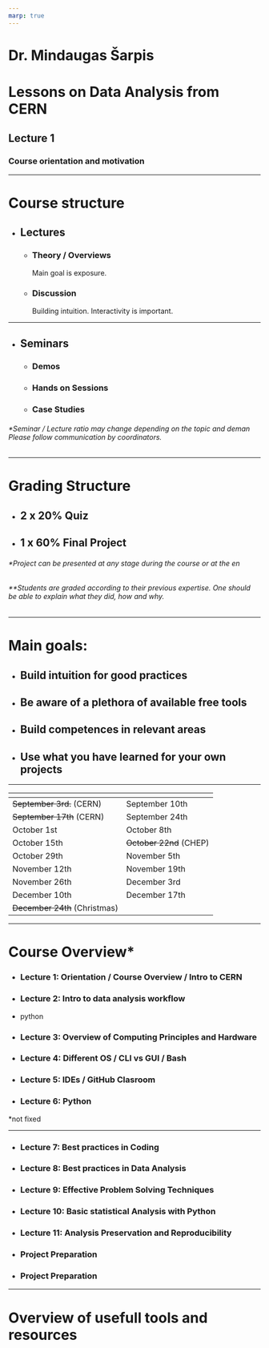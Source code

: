 ```yaml
---
marp: true
---
```


# Dr. Mindaugas Šarpis
# Lessons on Data Analysis from CERN


## Lecture 1

### Course orientation and motivation

---

# Course structure

- ## Lectures
  - ### Theory / Overviews
    Main goal is exposure.
  - ### Discussion
    Building intuition. Interactivity is important.

---

- ## Seminars
  - ### Demos
  - ### Hands on Sessions
  - ### Case Studies

###### \*Seminar / Lecture ratio may change depending on the topic and deman Please follow communication by coordinators.

---

# Grading Structure

- ## 2 x 20% Quiz
- ## 1 x 60% Final Project

###### \*Project can be presented at any stage during the course or at the en

###### \*\*Students are graded according to their previous expertise. One should be able to explain what they did, how and why.

---

# Main goals:

- ## Build intuition for good practices
- ## Be aware of a plethora of available free tools
- ## Build competences in relevant areas
- ## Use what you have learned for your own projects

---

| <!-- -->                      | <!-- -->                |
| ----------------------------- | ----------------------- |
| ~~September 3rd.~~ (CERN)      | September 10th          |
| ~~September 17th~~ (CERN)     | September 24th          |
| October 1st                   | October 8th             |
| October 15th                  | ~~October 22nd~~ (CHEP) |
| October 29th                  | November 5th            |
| November 12th                 | November 19th           |
| November 26th                 | December 3rd            |
| December 10th                 | December 17th           |
| ~~December 24th~~ (Christmas) |                         |

---


# Course Overview*

- ### Lecture 1: Orientation / Course Overview / Intro to CERN 
- ### Lecture 2: Intro to data analysis workflow
- python 
- ### Lecture 3: Overview of Computing Principles and Hardware  
- ### Lecture 4: Different OS / CLI vs GUI / Bash 
- ### Lecture 5: IDEs / GitHub Clasroom
- ### Lecture 6: Python

\*not fixed

---

- ### Lecture 7: Best practices in Coding
- ### Lecture 8: Best practices in Data Analysis
- ### Lecture 9: Effective Problem Solving Techniques
- ### Lecture 10: Basic statistical Analysis with Python
- ### Lecture 11: Analysis Preservation and Reproducibility
- ### Project Preparation
- ### Project Preparation

---

# Overview of usefull tools and resources
